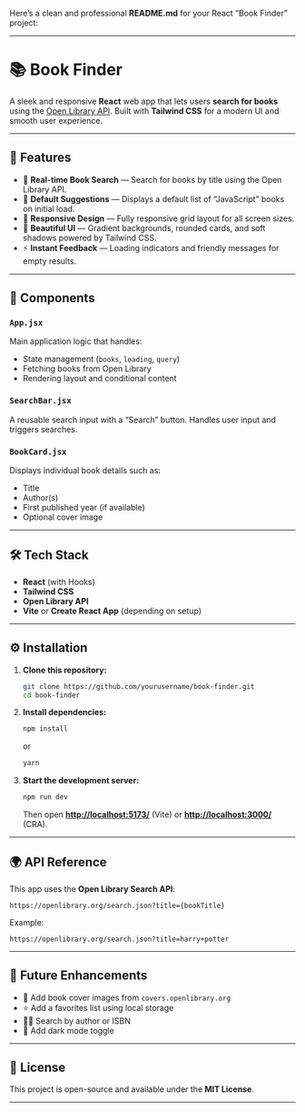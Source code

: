 Here’s a clean and professional **README.md** for your React “Book Finder” project:

---

# 📚 Book Finder

A sleek and responsive **React** web app that lets users **search for books** using the [Open Library API](https://openlibrary.org/developers/api).
Built with **Tailwind CSS** for a modern UI and smooth user experience.

---

## 🚀 Features

- 🔎 **Real-time Book Search** — Search for books by title using the Open Library API.
- 🧭 **Default Suggestions** — Displays a default list of “JavaScript” books on initial load.
- 💫 **Responsive Design** — Fully responsive grid layout for all screen sizes.
- 🌈 **Beautiful UI** — Gradient backgrounds, rounded cards, and soft shadows powered by Tailwind CSS.
- ⚡ **Instant Feedback** — Loading indicators and friendly messages for empty results.

---

## 🧩 Components

### `App.jsx`

Main application logic that handles:

- State management (`books`, `loading`, `query`)
- Fetching books from Open Library
- Rendering layout and conditional content

### `SearchBar.jsx`

A reusable search input with a “Search” button.
Handles user input and triggers searches.

### `BookCard.jsx`

Displays individual book details such as:

- Title
- Author(s)
- First published year (if available)
- Optional cover image

---

## 🛠️ Tech Stack

- **React** (with Hooks)
- **Tailwind CSS**
- **Open Library API**
- **Vite** or **Create React App** (depending on setup)

---

## ⚙️ Installation

1. **Clone this repository:**

   ```bash
   git clone https://github.com/yourusername/book-finder.git
   cd book-finder
   ```

2. **Install dependencies:**

   ```bash
   npm install
   ```

   or

   ```bash
   yarn
   ```

3. **Start the development server:**

   ```bash
   npm run dev
   ```

   Then open **[http://localhost:5173/](http://localhost:5173/)** (Vite) or **[http://localhost:3000/](http://localhost:3000/)** (CRA).

---

## 🌍 API Reference

This app uses the **Open Library Search API**:

```
https://openlibrary.org/search.json?title={bookTitle}
```

Example:

```
https://openlibrary.org/search.json?title=harry+potter
```

---

## 🧠 Future Enhancements

- 📘 Add book cover images from `covers.openlibrary.org`
- ⭐ Add a favorites list using local storage
- 🕵️‍♂️ Search by author or ISBN
- 🎨 Add dark mode toggle

---

## 📝 License

This project is open-source and available under the **MIT License**.

---
